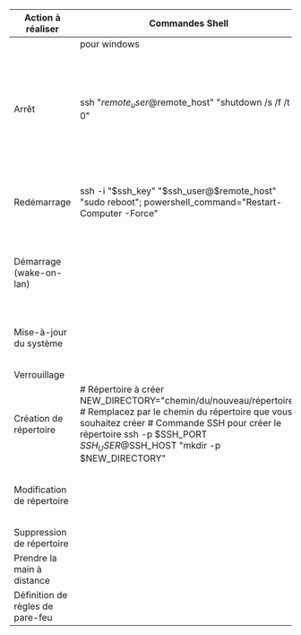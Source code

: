 | Action à réaliser                | Commandes Shell                                                                                                                                                                                                                                   |                                                              | prérequis Linux                                         | commandes Powershell                                                                                                                                                                                           |                                                                                                                                                        | prérequis Windows                                  | préequis machines                                                                                     | Réseau                                                                                                   | Lien1                                                                                                                | Lien2                                                                                                           |
|----------------------------------|---------------------------------------------------------------------------------------------------------------------------------------------------------------------------------------------------------------------------------------------------|--------------------------------------------------------------|---------------------------------------------------------|----------------------------------------------------------------------------------------------------------------------------------------------------------------------------------------------------------------|--------------------------------------------------------------------------------------------------------------------------------------------------------|----------------------------------------------------|-------------------------------------------------------------------------------------------------------|----------------------------------------------------------------------------------------------------------|----------------------------------------------------------------------------------------------------------------------|-----------------------------------------------------------------------------------------------------------------|
|                                  | pour windows                                                                                                                                                                                                                                      | pour lInux                                                   |                                                         | pour windows                                                                                                                                                                                                   | pour linux                                                                                                                                             |                                                    |                                                                                                       |                                                                                                          |                                                                                                                      |                                                                                                                 |
| Arrêt                            | ssh   "$remote_user@$remote_host" "shutdown /s /f /t 0"                                                                                                                                                                                           | sudo shutdown -h now                                         | SSH                                                     | Stop-Computer -ComputerName NomMachine   -Force                                                                                                                                                                | $sshCommand   = "sudo shutdown -h now"                                                                                                                 | WinRM activé ou configurer SSH via WinSCP;   Putty | installer Powershell sous linux et Cygwin   ou Git pour faire fonctionner un script bash sous Windows |  priviléges sur machine hoté du serveur,   configuration outils d'administration pour un serveur distant | https://learn.microsoft.com/fr-fr/powershell/scripting/learn/remoting/ssh-remoting-in-powershell?view=powershell-7.3 | https://techexpert.tips/fr/powershell-fr/powershell-installation-des-outils-dadministration-du-serveur-distant/ |
| Redémarrage                      | ssh   -i "$ssh_key" "$ssh_user@$remote_host"  "sudo reboot";   powershell_command="Restart-Computer -Force"                                                                                                                                       | ssh   "$remote_user@$remote_host" "sudo reboot"              | SSH; Putty Link                                         | Restart-Computer -Force                                                                                                                                                                                        | faire appel à putty link pour démarrer ou   arrêter : $commandeSSH = "$plinkPath -ssh $adresseIp -l $utilisateur -pw   $motDePasse $commandeDemarrage" | module OpenSSH; putty link                         |                                                                                                       | identifiant et autorisation admin*                                                                       | https://www.it-connect.fr/comment-configurer-ladministration-a-distance-powershell-via-ssh/                          |                                                                                                                 |
| Démarrage (wake-on-lan)          |                                                                                                                                                                                                                                                   |                                                              | sudo   apt install wakeonlan; adresse MAC    renseignée |                                                                                                                                                                                                                |                                                                                                                                                        | configurer le bios (si carte mère le   permet)     | verifier carte réseau si accepte le WOL                                                               | renseigner l'adresse MAC de l'hote                                                                       | https://www.it-connect.fr/demarrer-son-pc-a-distance-wake-on-lanwan/                                                 | https://www.atera.com/fr/shared-script-library/activer-wake-on-lan/                                             |
| Mise-à-jour du système           |                                                                                                                                                                                                                                                   |                                                              |                                                         | exécutez Windows update : Get-WUInstall   -AcceptAll -AutoReboot                                                                                                                                               |                                                                                                                                                        | PowerShell Remoting (Win RM) requis;               |                                                                                                       | possibilité à tester via Windows Server   Update Services                                                | https://learn.microsoft.com/fr-fr/windows/deployment/update/waas-manage-updates-wsus                                 |                                                                                                                 |
| Verrouillage                     |                                                                                                                                                                                                                                                   |                                                              |                                                         |                                                                                                                                                                                                                |                                                                                                                                                        |                                                    |                                                                                                       |                                                                                                          |                                                                                                                      |                                                                                                                 |
| Création de répertoire           | # Répertoire à   créer NEW_DIRECTORY="chemin/du/nouveau/répertoire" # Remplacez par   le chemin du répertoire que vous souhaitez créer # Commande SSH pour créer le   répertoire ssh -p $SSH_PORT $SSH_USER@$SSH_HOST "mkdir -p   $NEW_DIRECTORY" | ssh   $remote_user@$remote_host "mkdir -p $remote_directory" | SSH                                                     | $NomDuRepertoire   = "C:\Chemin\Vers\Votre\NouveauRépertoire"                                                                                                                                                  | $sshCommand   = $sshClient.RunCommand("mkdir -p $remoteDirectory")                                                                                     | SSH                                                |                                                                                                       |                                                                                                          |                                                                                                                      |                                                                                                                 |
| Modification de répertoire       |                                                                                                                                                                                                                                                   |                                                              |                                                         | Invoke-Command   -Session $session -ScriptBlock { # Commandes PowerShell à exécuter sur le PC   distant Set-Location -Path $using:remoteDirectory # Effectuez ici les   opérations sur le répertoire distant } |                                                                                                                                                        |                                                    |                                                                                                       |                                                                                                          |                                                                                                                      |                                                                                                                 |
| Suppression de répertoire        |                                                                                                                                                                                                                                                   |                                                              |                                                         |                                                                                                                                                                                                                |                                                                                                                                                        |                                                    |                                                                                                       |                                                                                                          |                                                                                                                      |                                                                                                                 |
| Prendre la main à distance       |                                                                                                                                                                                                                                                   |                                                              | installer un logiciel VNC                               |                                                                                                                                                                                                                |                                                                                                                                                        | installer un logiciel VNC                          |                                                                                                       |                                                                                                          |                                                                                                                      |                                                                                                                 |
| Définition de règles de pare-feu |                                                                                                                                                                                                                                                   |                                                              |                                                         |                                                                                                                                                                                                                |                                                                                                                                                        |                                                    |                                                                                                       |                                                                                                          |                                                                                                                      |                                                                                                                 |